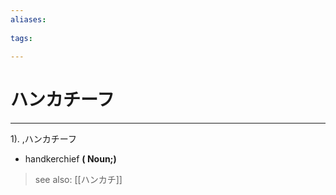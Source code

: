 ```yaml
---
aliases:
    
tags:
    
---
```


# ハンカチーフ
---
1).
,ハンカチーフ

- handkerchief
**( Noun;)**
> see also:  [[ハンカチ]]
            